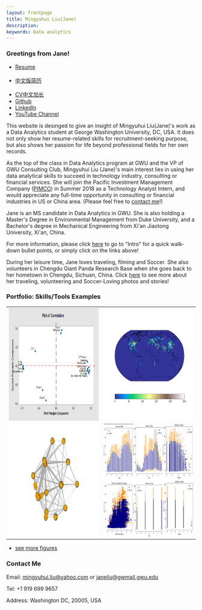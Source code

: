 ```yaml
---
layout: frontpage
title: Mingyuhui Liu(Jane)
description: 
keywords: Data analytics
---
```


### <a name="Bio"></a>Greetings from Jane!
<div class="navbar">
  <div class="navbar-inner">
      <ul class="nav">
          <li><a href="{{ BASE_PATH }}/assets/Mingyuhui Liu(Jane).pdf">Resume</a></li>
          <li><a href="{{ BASE_PATH }}/assets/Jane.pdf">中文版简历</a></li>
          <li><a href="{{ BASE_PATH }}/assets/刘明宇汇CV.pdf">CV中文加长</a></li>
          <li><a href="https://mingyuhuiliu.github.io/">Github</a></li>
          <li><a href="https://www.linkedin.com/in/mingyuhuiliu/">LinkedIn</a></li>
          <li><a href="https://www.youtube.com/channel/UCZausmZa8HARVAX4GPt1ChQ">YouTube Channel</a></li>
      </ul>
  </div>
</div>

This website is desinged to give an insight of Mingyuhui Liu(Jane)'s work as a Data Analytics student at George Washington University, DC, USA. It does not only show her resume-related skills for recruitment-seeking purpose, but also shows her passion for life beyond professional fields for her own records. 

As the top of the class in Data Analytics program at GWU and the VP of GWU Consulting Club, Mingyuhui Liu (Jane)'s main interest lies in using her data analytical skills to succeed in technology industry, consulting or financial services. She will join the Pacific Investment Management Company ([PIMCO](https://www.pimco.com/en-us)) in Summer 2018 as a Technology Analyst Intern, and would appreciate any full-time opportunity in consulting or financial industries in US or China area. (Please feel free to <a href="#ContactMe">contact me</a>!)

Jane is an MS candidate in Data Analytics in GWU. She is also holding a Master's Degree in Environmental Management from Duke University, and a Bachelor's degree in Mechanical Engineering from Xi'an Jiaotong University, Xi'an, China. 

For more information, please click [here](https://mingyuhuiliu.github.io/pages/about.html) to go to "Intro" for a quick walk-down bullet points, or simply click on the links above!

During her leisure time, Jane loves traveling, filming and Soccer. She also volunteers in Chengdu Giant Panda Research Base when she goes back to her hometown in Chengdu, Sichuan, China. Click [here](https://mingyuhuiliu.github.io/pages/lifestyle.html) to see more about her traveling, volunteering and Soccer-Loving photos and stories!

### <a name="Portfolio"></a>Portfolio: Skills/Tools Examples

<table class="narrow">
<tr>
  <td class="left">
    <a href="pages/software.html#statistical">
        <img src="pages/loading.png" alt="PCA example" title="PCA example" style="width:400px;height:300px;"/>
    </a>
  </td>
  <td class="right">
    <a href="pages/Projects.html#master">
        <img src="pages/ECLIPSE2000ENESO2.png" alt="Matplotlib example" title="Matplotlib example" style="width:400px;height:300px;"/>
    </a>
  </td>
</tr>
<tr>
  <td class="left">
    <a href="pages/software.html#R">
        <img src="pages/egonetworks.png" alt="ego networks" title="Ego networks" style="width:400px;height:300px;"/>
    </a>
  </td>
  <td class="right">
    <a href="pages/Projects.html#capitalbikeshare">
        <img src="pages/image.png" alt="Business Intelligence" title="Business Intelligence" style="width:400px;height:300px;"/>
    </a>
  </td>
</tr>
</table>

<div class="navbar">
  <div class="navbar-inner">
      <ul class="nav">
          <li><a href="morefigs.html">see more figures</a></li>
      </ul>
  </div>
</div>

### <a name="ContactMe"></a>Contact Me
Email: mingyuhui.liu@yahoo.com or janeliu@gwmail.gwu.edu

Tel: +1 919 699 9657

Address: Washington DC, 20005, USA

